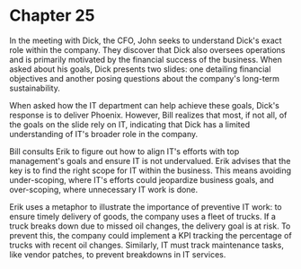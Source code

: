 # Chapter 25

In the meeting with Dick, the CFO, John seeks to understand Dick's exact role within the company. They discover that
Dick also oversees operations and is primarily motivated by the financial success of the business. When asked about his
goals, Dick presents two slides: one detailing financial objectives and another posing questions about the company's
long-term sustainability.

When asked how the IT department can help achieve these goals, Dick's response is to deliver Phoenix. However, Bill
realizes that most, if not all, of the goals on the slide rely on IT, indicating that Dick has a limited understanding
of IT's broader role in the company.

Bill consults Erik to figure out how to align IT's efforts with top management's goals and ensure IT is not undervalued.
Erik advises that the key is to find the right scope for IT within the business. This means avoiding under-scoping,
where IT's efforts could jeopardize business goals, and over-scoping, where unnecessary IT work is done.

Erik uses a metaphor to illustrate the importance of preventive IT work: to ensure timely delivery of goods, the company
uses a fleet of trucks. If a truck breaks down due to missed oil changes, the delivery goal is at risk. To prevent this,
the company could implement a KPI tracking the percentage of trucks with recent oil changes. Similarly, IT must track
maintenance tasks, like vendor patches, to prevent breakdowns in IT services.

